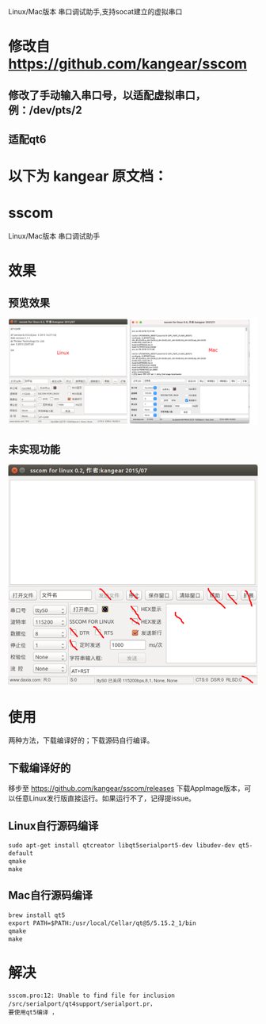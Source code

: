 Linux/Mac版本 串口调试助手,支持socat建立的虚拟串口
# 修改自 https://github.com/kangear/sscom
## 修改了手动输入串口号，以适配虚拟串口，例：/dev/pts/2
## 适配qt6

# 以下为 kangear 原文档：
# sscom
Linux/Mac版本 串口调试助手

# 效果
## 预览效果
![GitHub Logo](/assert/Selection_441.png)

## 未实现功能
![GitHub Logo](/assert/sscom_for_linux_0.2_unspport.png)

# 使用
两种方法，下载编译好的；下载源码自行编译。

## 下载编译好的
移步至 https://github.com/kangear/sscom/releases 下载AppImage版本，可以任意Linux发行版直接运行。如果运行不了，记得提issue。

## Linux自行源码编译
```shell
sudo apt-get install qtcreator libqt5serialport5-dev libudev-dev qt5-default
qmake 
make
```
## Mac自行源码编译
```shell
brew install qt5
export PATH=$PATH:/usr/local/Cellar/qt@5/5.15.2_1/bin
qmake 
make
```

# 解决
```
sscom.pro:12: Unable to find file for inclusion /src/serialport/qt4support/serialport.pr，
要使用qt5编译 ，
```
